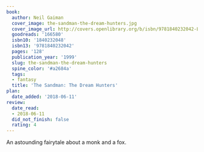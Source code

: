 ```yaml
---
book:
  author: Neil Gaiman
  cover_image: the-sandman-the-dream-hunters.jpg
  cover_image_url: http://covers.openlibrary.org/b/isbn/9781840232042-L.jpg
  goodreads: '166580'
  isbn10: '1840232048'
  isbn13: '9781840232042'
  pages: '128'
  publication_year: '1999'
  slug: the-sandman-the-dream-hunters
  spine_color: '#a2684a'
  tags:
  - fantasy
  title: 'The Sandman: The Dream Hunters'
plan:
  date_added: '2018-06-11'
review:
  date_read:
  - 2018-06-11
  did_not_finish: false
  rating: 4
---
```


An astounding fairytale about a monk and a fox.
